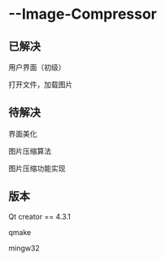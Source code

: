 # --Image-Compressor
## 已解决
用户界面（初级）

打开文件，加载图片

## 待解决
界面美化

图片压缩算法

图片压缩功能实现

## 版本
Qt creator == 4.3.1

qmake

mingw32
